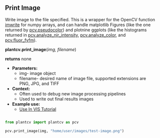 ## Print Image

Write image to the file specified. This is a wrapper for the OpenCV function [imwrite](http://docs.opencv.org/modules/highgui/doc/reading_and_writing_images_and_video.html)
for numpy arrays, and can handle matplotlib Figures (like the one returned by [pcv.pseudocolor](pseudocolor.md)) and plotnine ggplots
(like the histograms returned in [pcv.analyze_nir_intensity](analyze_NIR_intensity.md), [pcv.analyze_color](analyze_color.md), and [pcv.fluor_fvfm](fluor_fvfm.md)).

**plantcv.print_image**(*img, filename*)

**returns** none

- **Parameters:**
    - img- image object
    - filename- desired name of image file, supported extensions are PNG, JPG, and TIFF
- **Context:**
    - Often used to debug new image processing pipelines
    - Used to write out final results images  
- **Example use:**
    - [Use In VIS Tutorial](vis_tutorial.md)  

```python

from plantcv import plantcv as pcv

pcv.print_image(img, "home/user/images/test-image.png")
```
